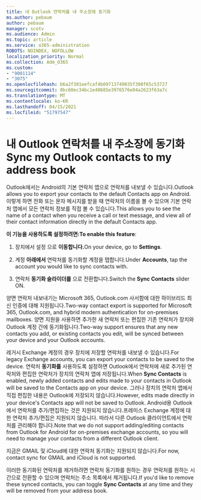 ```yaml
---
title: 내 Outlook 연락처를 내 주소장에 동기화
ms.author: pebaum
author: pebaum
manager: scotv
ms.audience: Admin
ms.topic: article
ms.service: o365-administration
ROBOTS: NOINDEX, NOFOLLOW
localization_priority: Normal
ms.collection: Adm_O365
ms.custom:
- "9001114"
- "3075"
ms.openlocfilehash: b6a2f381eefcaf4b09713749035f390f65c53727
ms.sourcegitcommit: 8bc60ec34bc1e40685e3976576e04a2623f63a7c
ms.translationtype: MT
ms.contentlocale: ko-KR
ms.lasthandoff: 04/15/2021
ms.locfileid: "51797547"
---
```

# <a name="sync-my-outlook-contacts-to-my-address-book"></a><span data-ttu-id="9c590-102">내 Outlook 연락처를 내 주소장에 동기화</span><span class="sxs-lookup"><span data-stu-id="9c590-102">Sync my Outlook contacts to my address book</span></span>

<span data-ttu-id="9c590-103">Outlook에서는 Android의 기본 연락처 앱으로 연락처를 내보낼 수 있습니다.</span><span class="sxs-lookup"><span data-stu-id="9c590-103">Outlook allows you to export your contacts to the default Contacts app on Android.</span></span> <span data-ttu-id="9c590-104">이렇게 하면 전화 또는 문자 메시지를 받을 때 연락처의 이름을 볼 수 있으며 기본 연락처 앱에서 모든 연락처 정보를 직접 볼 수 있습니다.</span><span class="sxs-lookup"><span data-stu-id="9c590-104">This allows you to see the name of a contact when you receive a call or text message, and view all of their contact information directly in the default Contacts app.</span></span>
 
<span data-ttu-id="9c590-105">**이 기능을 사용하도록 설정하려면:**</span><span class="sxs-lookup"><span data-stu-id="9c590-105">**To enable this feature**:</span></span>
 
1. <span data-ttu-id="9c590-106">장치에서 설정 으로 **이동합니다.**</span><span class="sxs-lookup"><span data-stu-id="9c590-106">On your device, go to **Settings**.</span></span>

2. <span data-ttu-id="9c590-107">계정 **아래에서** 연락처를 동기화할 계정을 탭합니다.</span><span class="sxs-lookup"><span data-stu-id="9c590-107">Under **Accounts**, tap the account you would like to sync contacts with.</span></span>

3. <span data-ttu-id="9c590-108">연락처 **동기화 슬라이더를** 으로 전환합니다.</span><span class="sxs-lookup"><span data-stu-id="9c590-108">Switch the **Sync Contacts** slider ON.</span></span>
 
<span data-ttu-id="9c590-109">양면 연락처 내보내기는 Microsoft 365, Outlook.com 사서함에 대한 하이브리드 최신 인증에 대해 지원됩니다.</span><span class="sxs-lookup"><span data-stu-id="9c590-109">Two-way contact export is supported for Microsoft 365, Outlook.com, and hybrid modern authentication for on-premises mailboxes.</span></span> <span data-ttu-id="9c590-110">양면 지원을 사용하면 추가한 새 연락처 또는 편집한 기존 연락처가 장치와 Outlook 계정 간에 동기화됩니다.</span><span class="sxs-lookup"><span data-stu-id="9c590-110">Two-way support ensures that any new contacts you add, or existing contacts you edit, will be synced between your device and your Outlook accounts.</span></span>
 
<span data-ttu-id="9c590-111">레거시 Exchange 계정의 경우 장치에 저장할 연락처를 내보낼 수 있습니다.</span><span class="sxs-lookup"><span data-stu-id="9c590-111">For legacy Exchange accounts, you can export your contacts to be saved to the device.</span></span> <span data-ttu-id="9c590-112">연락처 **동기화를** 사용하도록 설정하면 Outlook에서 연락처에 새로 추가된 연락처와 편집한 연락처가 장치의 연락처 앱에 저장됩니다.</span><span class="sxs-lookup"><span data-stu-id="9c590-112">When **Sync Contacts** is enabled, newly added contacts and edits made to your contacts in Outlook will be saved to the Contacts app on your device.</span></span> <span data-ttu-id="9c590-113">그러나 장치의 연락처 앱에서 직접 편집한 내용은 Outlook에 저장되지 않습니다.</span><span class="sxs-lookup"><span data-stu-id="9c590-113">However, edits made directly in your device's Contacts app will not be saved to Outlook.</span></span> <span data-ttu-id="9c590-114">Android용 Outlook에서 연락처를 추가/편집하는 것은 지원되지 않습니다.프레미스 Exchange 계정에 대한 연락처 추가/편집은 지원되지 않습니다. 따라서 다른 Outlook 클라이언트에서 연락처를 관리해야 합니다.</span><span class="sxs-lookup"><span data-stu-id="9c590-114">Note that we do not support adding/editing contacts from Outlook for Android for on-premises exchange accounts, so you will need to manage your contacts from a different Outlook client.</span></span>
 
<span data-ttu-id="9c590-115">지금은 GMAIL 및 iCloud에 대한 연락처 동기화는 지원되지 않습니다.</span><span class="sxs-lookup"><span data-stu-id="9c590-115">For now, contact sync for GMAIL and iCloud is not supported.</span></span>
 
<span data-ttu-id="9c590-116">이러한 동기화된 연락처를 제거하려면 연락처 동기화를 원하는  경우 연락처를 원하는 시간으로 전환할 수 있으며 연락처는 주소 목록에서 제거됩니다.</span><span class="sxs-lookup"><span data-stu-id="9c590-116">If you'd like to remove these synced contacts, you can toggle **Sync Contacts** at any time and they will be removed from your address book.</span></span>
